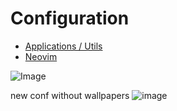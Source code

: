 # Configuration

- [Applications / Utils](https://github.com/rafailmdzdv/dotfiles/tree/master)
- [Neovim](https://github.com/rafailmdzdv/dotfiles/tree/📝neovim)

![Image](https://github.com/user-attachments/assets/b69a67c6-d14e-40d5-908b-ad4ae6660d6b)

new conf without wallpapers
![image](https://github.com/user-attachments/assets/94079af0-250d-4a9b-8bc3-d1617d8c9583)
